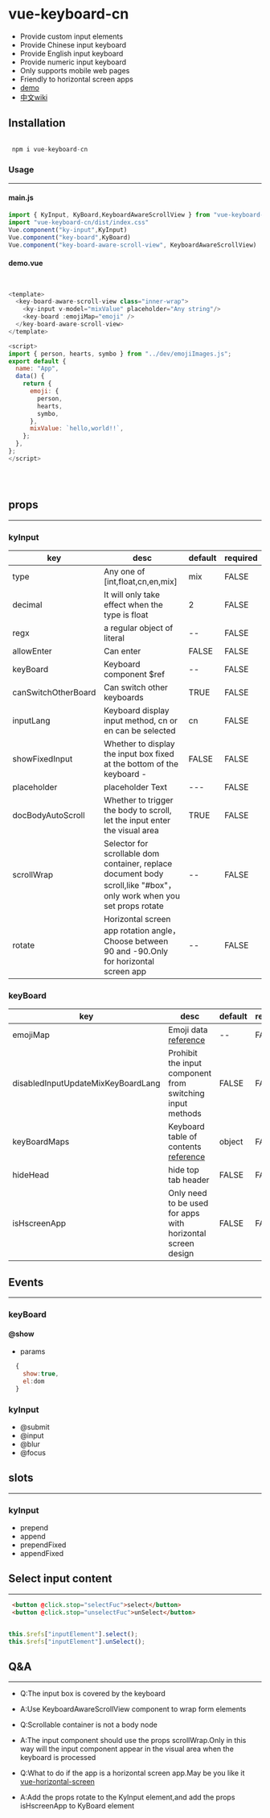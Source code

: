 # vue-keyboard-cn
- Provide custom input elements
- Provide Chinese input keyboard
- Provide English input keyboard
- Provide numeric input keyboard
- Only supports mobile web pages
- Friendly to horizontal screen apps
- [demo](https://mtttm.github.io/vue-keyboard-cn/#/home)
- [中文wiki](https://github.com/MTTTM/vue-keyboard-cn/wiki)

## Installation

```javascript
 
 npm i vue-keyboard-cn

```

### Usage

***

#### main.js

```javascript
import { KyInput, KyBoard,KeyboardAwareScrollView } from "vue-keyboard-cn";
import "vue-keyboard-cn/dist/index.css"
Vue.component("ky-input",KyInput)
Vue.component("key-board",KyBoard)
Vue.component("key-board-aware-scroll-view", KeyboardAwareScrollView)

```

#### demo.vue

```javascript


<template>
  <key-board-aware-scroll-view class="inner-wrap">
    <ky-input v-model="mixValue" placeholder="Any string"/>
    <key-board :emojiMap="emoji" />
  </key-board-aware-scroll-view>
</template>

<script>
import { person, hearts, symbo } from "../dev/emojiImages.js";
export default {
  name: "App",
  data() {
    return {
      emoji: {
        person,
        hearts,
        symbo,
      },
      mixValue: `hello,world!!`,
    };
  },
};
</script>





```

## props

***

### kyInput
| key            | desc                                                                     | default  | required |
| -------------- | ------------------------------------------------------------------------ | -------- | -------- |
| type          | Any one of  [int,float,cn,en,mix]                                                      | mix      | FALSE     |
| decimal         | It will only take effect when the type is float                                       | 2       | FALSE     |
| regx         | a regular object of literal                                                             | -- | FALSE    |
| allowEnter          | Can enter                                                                       | FALSE      | FALSE     |
| keyBoard    | Keyboard component $ref                                                                 | --     | FALSE    |
| canSwitchOtherBoard | Can switch other keyboards                                                       | TRUE | FALSE    |
| inputLang    | Keyboard display input method, cn or en can be selected                               | cn    | FALSE    |
| showFixedInput    | Whether to display the input box fixed at the bottom of the keyboard   -    | FALSE     | FALSE    |
| placeholder    | placeholder Text                                                              | ---     | FALSE    |
| docBodyAutoScroll    | Whether to trigger the body to scroll, let the input enter the visual area       | TRUE     | FALSE    |
| scrollWrap    | Selector for scrollable dom container, replace document body scroll,like "#box"，only work when you set props rotate  | --     | FALSE    |
| rotate    | Horizontal screen app rotation angle，Choose between 90 and -90.Only for horizontal screen app  | --     | FALSE    |


### keyBoard
| key            | desc                                                                     | default  | required |
| -------------- | ------------------------------------------------------------------------ | -------- | -------- |
| emojiMap          | Emoji data  [reference](https://github.com/MTTTM/vue-keyboard-cn/blob/main/src/dev/emojiImages.js])                                                   | --      | FALSE     |
| disabledInputUpdateMixKeyBoardLang | Prohibit the input component from switching input methods  | FALSE       | FALSE     |
| keyBoardMaps         | Keyboard table of contents [reference](https://github.com/MTTTM/vue-keyboard-cn/blob/main/src/dev/boardMaps.js)                                                          | object | FALSE    |
| hideHead          |  hide top tab header                                                                   | FALSE      | FALSE     |
| isHscreenApp      | Only need to be used for apps with horizontal screen design              | FALSE      | FALSE     |


## Events

***

### keyBoard

#### @show

- params 

``` javascript
  {
    show:true,
    el:dom
  }
```

### kyInput 

- @submit
- @input
- @blur
- @focus



## slots

***

### kyInput 

-  prepend
-  append
-  prependFixed
-  appendFixed

## Select  input content

***

```html
 <button @click.stop="selectFuc">select</button>
 <button @click.stop="unselectFuc">unSelect</button>

```

```javascript

this.$refs["inputElement"].select();
this.$refs["inputElement"].unSelect();

```

## Q&A

***

-  Q:The input box is covered by the keyboard 
- A:Use KeyboardAwareScrollView component to wrap form elements

- Q:Scrollable container is not a body node
- A:The input component should use the props scrollWrap.Only in this way will the input component appear in the visual area when the keyboard is processed
-  Q:What to do if the app is a horizontal screen app.May be you like it   [vue-horizontal-screen](https://www.npmjs.com/package/vue-horizontal-screen)
- A:Add the props rotate to the KyInput element,and add the props isHscreenApp to KyBoard element


